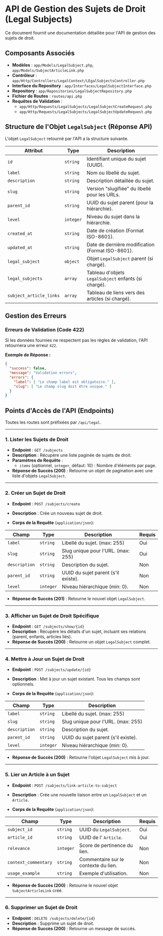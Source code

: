 # API de Gestion des Sujets de Droit (Legal Subjects)

Ce document fournit une documentation détaillée pour l'API de gestion des sujets de droit.

## Composants Associés

- **Modèles** : `app/Models/LegalSubject.php`, `app/Models/SubjectArticleLink.php`
- **Contrôleur** : `app/Http/Controllers/LegalContext/LEgalSubjectsController.php`
- **Interface du Repository** : `app/Interfaces/LegalSubjectInterface.php`
- **Repository** : `app/Repositories/LegalSubjectRepository.php`
- **Fichier de Routes** : `routes/api.php`
- **Requêtes de Validation** :
    - `app/Http/Requests/LegalSubjects/LegalSubjectCreateRequest.php`
    - `app/Http/Requests/LegalSubjects/LegalSubjectUpdateRequest.php`

## Structure de l'Objet `LegalSubject` (Réponse API)

L'objet `LegalSubject` retourné par l'API a la structure suivante.

| Attribut      | Type      | Description                                            |
| ------------- | --------- | ------------------------------------------------------ |
| `id`          | `string`  | Identifiant unique du sujet (UUID).                    |
| `label`       | `string`  | Nom ou libellé du sujet.                               |
| `description` | `string`  | Description détaillée du sujet.                        |
| `slug`        | `string`  | Version "slugifiée" du libellé pour les URLs.          |
| `parent_id`   | `string`  | UUID du sujet parent (pour la hiérarchie).             |
| `level`       | `integer` | Niveau du sujet dans la hiérarchie.                    |
| `created_at`  | `string`  | Date de création (Format ISO-8601).                    |
| `updated_at`  | `string`  | Date de dernière modification (Format ISO-8601).       |
| `legal_subject` | `object`| Objet `LegalSubject` parent (si chargé).               |
| `legal_subjects`| `array` | Tableau d'objets `LegalSubject` enfants (si chargé).   |
| `subject_article_links`| `array`| Tableau de liens vers des articles (si chargé).  |

## Gestion des Erreurs

### Erreurs de Validation (Code 422)

Si les données fournies ne respectent pas les règles de validation, l'API retournera une erreur `422`.

**Exemple de Réponse :**
```json
{
  "success": false,
  "message": "Validation errors",
  "errors": {
    "label": [ "Le champ label est obligatoire." ],
    "slug": [ "Le champ slug doit être unique." ]
  }
}
```

## Points d'Accès de l'API (Endpoints)

Toutes les routes sont préfixées par `/api/legal`.

---

### 1. Lister les Sujets de Droit

- **Endpoint** : `GET /subjects`
- **Description** : Récupère une liste paginée de sujets de droit.
- **Paramètres de Requête** :
  - `items` (optionnel, `integer`, défaut: 10) : Nombre d'éléments par page.
- **Réponse de Succès (200)** : Retourne un objet de pagination avec une liste d'objets `LegalSubject`.

---

### 2. Créer un Sujet de Droit

- **Endpoint** : `POST /subjects/create`
- **Description** : Crée un nouveau sujet de droit.

- **Corps de la Requête** (`application/json`):

| Champ         | Type      | Description                               | Requis |
| ------------- | --------- | ----------------------------------------- | ------ |
| `label`       | `string`  | Libellé du sujet. (max: 255)              | Oui    |
| `slug`        | `string`  | Slug unique pour l'URL. (max: 255)         | Oui    |
| `description` | `string`  | Description du sujet.                     | Non    |
| `parent_id`   | `string`  | UUID du sujet parent (s'il existe).       | Non    |
| `level`       | `integer` | Niveau hiérarchique (min: 0).             | Non    |

- **Réponse de Succès (201)** : Retourne le nouvel objet `LegalSubject`.

---

### 3. Afficher un Sujet de Droit Spécifique

- **Endpoint** : `GET /subjects/show/{id}`
- **Description** : Récupère les détails d'un sujet, incluant ses relations (parent, enfants, articles liés).
- **Réponse de Succès (200)** : Retourne un objet `LegalSubject` complet.

---

### 4. Mettre à Jour un Sujet de Droit

- **Endpoint** : `POST /subjects/update/{id}`
- **Description** : Met à jour un sujet existant. Tous les champs sont optionnels.

- **Corps de la Requête** (`application/json`):

| Champ         | Type      | Description                               |
| ------------- | --------- | ----------------------------------------- |
| `label`       | `string`  | Libellé du sujet. (max: 255)              |
| `slug`        | `string`  | Slug unique pour l'URL. (max: 255)         |
| `description` | `string`  | Description du sujet.                     |
| `parent_id`   | `string`  | UUID du sujet parent (s'il existe).       |
| `level`       | `integer` | Niveau hiérarchique (min: 0).             |

- **Réponse de Succès (200)** : Retourne l'objet `LegalSubject` mis à jour.

---

### 5. Lier un Article à un Sujet

- **Endpoint** : `POST /subjects/link-article-to-subject`
- **Description** : Crée une nouvelle liaison entre un `LegalSubject` et un `Article`.

- **Corps de la Requête** (`application/json`):

| Champ                | Type      | Description                                  | Requis |
| -------------------- | --------- | -------------------------------------------- | ------ |
| `subject_id`         | `string`  | UUID du `LegalSubject`.                      | Oui    |
| `article_id`         | `string`  | UUID de l' `Article`.                        | Oui    |
| `relevance`          | `integer` | Score de pertinence du lien.                 | Non    |
| `context_commentary` | `string`  | Commentaire sur le contexte du lien.         | Non    |
| `usage_example`      | `string`  | Exemple d'utilisation.                      | Non    |

- **Réponse de Succès (200)** : Retourne le nouvel objet `SubjectArticleLink` créé.

---

### 6. Supprimer un Sujet de Droit

- **Endpoint** : `DELETE /subjects/delete/{id}`
- **Description** : Supprime un sujet de droit.
- **Réponse de Succès (200)** : Retourne un message de succès.
